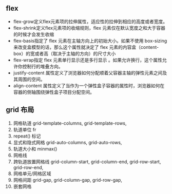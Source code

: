 ## flex

  - flex-grow定义flex元素项的拉伸属性，适应性的拉伸到相应的高度或者宽度。
  - flex-shrink定义flex元素项的收缩规则，flex 元素仅在默认宽度之和大于容器的时候才会发生收缩
  - flex-basis指定了 flex 元素在主轴方向上的初始大小。如果不使用 box-sizing 来改变盒模型的话，那么这个属性就决定了 flex 元素的内容盒（content-box）的宽或者高（取决于主轴的方向）的尺寸大小
  - flex-wrap指定 flex 元素单行显示还是多行显示 。如果允许换行，这个属性允许你控制行的堆叠方向。
  - justify-content 属性定义了浏览器如何分配顺着父容器主轴的弹性元素之间及其周围的空间。
  - align-content 属性定义了当作为一个弹性盒子容器的属性时，浏览器如何在容器的侧轴围绕弹性盒子项目分配空间。


## grid 布局

  1. 网格轨道 grid-template-columns, grid-template-rows,
  2. 轨道单位 fr
  3. repeat() 标记
  4. 显式和隐式网格 grid-auto-columns, grid-auto-rows,
  5. 轨道大小和 minmax()
  6. 网格线
  7. 跨轨道放置网格线 grid-column-start, grid-column-end, grid-row-start, grid-row-end,
  8. 网格单元/网格区域
  9. 网格间距 grid-gap, grid-column-gap, grid-row-gap,
  10. 嵌套网格
